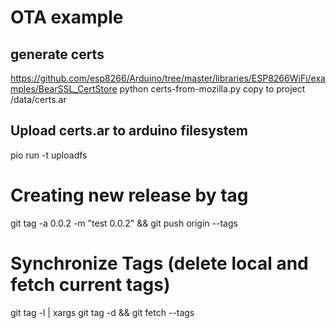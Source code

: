 # OTA example

## generate certs
https://github.com/esp8266/Arduino/tree/master/libraries/ESP8266WiFi/examples/BearSSL_CertStore
python certs-from-mozilla.py
copy to project /data/certs.ar
## Upload certs.ar to arduino filesystem
pio run -t uploadfs

# Creating new release by tag
git tag -a 0.0.2 -m "test 0.0.2" && git push origin --tags
# Synchronize Tags (delete local and fetch current tags)
git tag -l | xargs git tag -d && git fetch --tags
